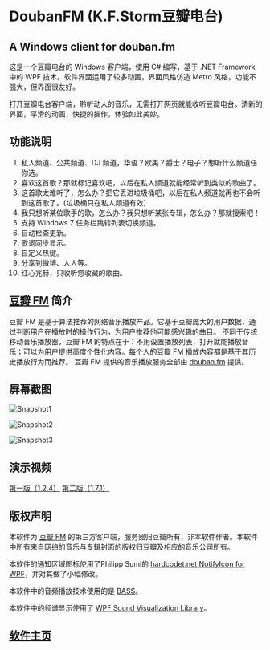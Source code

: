 # DoubanFM (K.F.Storm豆瓣电台)
## A Windows client for douban.fm

这是一个豆瓣电台的 Windows 客户端，使用 C# 编写，基于 .NET Framework 中的 WPF 技术。软件界面运用了较多动画，界面风格仿造 Metro 风格，功能不强大，但界面很友好。 
   
打开豆瓣电台客户端，聆听动人的音乐，无需打开网页就能收听豆瓣电台。清新的界面，平滑的动画，快捷的操作，体验如此美妙。 
  
## 功能说明

1. 私人频道、公共频道、DJ 频道，华语？欧美？爵士？电子？想听什么频道任你选。 
2. 喜欢这首歌？那就标记喜欢吧，以后在私人频道就能经常听到类似的歌曲了。 
3. 这首歌太难听了，怎么办？把它丢进垃圾桶吧，以后在私人频道就再也不会听到这首歌了。(垃圾桶只在私人频道有效） 
4. 我只想听某位歌手的歌，怎么办？我只想听某张专辑，怎么办？那就搜索吧！ 
5. 支持 Windows 7 任务栏跳转列表切换频道。 
6. 自动检查更新。 
7. 歌词同步显示。 
8. 自定义热键。 
9. 分享到微博、人人等。 
10. 红心兆赫，只收听您收藏的歌曲。

## [豆瓣 FM](http://douban.fm/) 简介

豆瓣 FM 是基于算法推荐的网络音乐播放产品。它基于豆瓣庞大的用户数据，通过判断用户在播放时的操作行为，为用户推荐他可能感兴趣的曲目。 不同于传统移动音乐播放器，豆瓣 FM 的特点在于：不用设置播放列表，打开就能播放音乐；可以为用户提供高度个性化内容。每个人的豆瓣 FM 播放内容都是基于其历史播放行为而推荐。 豆瓣 FM 提供的音乐播放服务全部由 [douban.fm](douban.fm) 提供。

## 屏幕截图

![Snapshot1](https://raw.githubusercontent.com/kfstorm/DoubanFM/master/res/pic/DoubanFM_1.7.4_2.jpg)

![Snapshot2](https://raw.githubusercontent.com/kfstorm/DoubanFM/master/res/pic/DoubanFM_1.7.4_2_2.jpg)

![Snapshot3](https://raw.githubusercontent.com/kfstorm/DoubanFM/master/res/pic/DoubanFM_1.7.0_2_2.jpg)

## 演示视频

[第一版（1.2.4）](http://v.youku.com/v_show/id_XMzAwNDgyNjg0.html) [第二版（1.7.1）](http://v.youku.com/v_show/id_XMzQ0MDczMjQ4.html)

## 版权声明

本软件为 [豆瓣 FM](http://douban.fm) 的第三方客户端，服务器归豆瓣所有，非本软件作者。本软件中所有来自网络的音乐与专辑封面的版权归豆瓣及相应的音乐公司所有。

本软件的通知区域图标使用了Philipp Sumi的 [hardcodet.net NotifyIcon for WPF](http://www.hardcodet.net/projects/wpf-notifyicon)，并对其做了小幅修改。

本软件中的音频播放技术使用的是 [BASS](http://www.un4seen.com/)。

本软件中的频谱显示使用了 [WPF Sound Visualization Library](http://wpfsvl.codeplex.com/)。


## [软件主页](http://www.kfstorm.com/blog/doubanfm)
